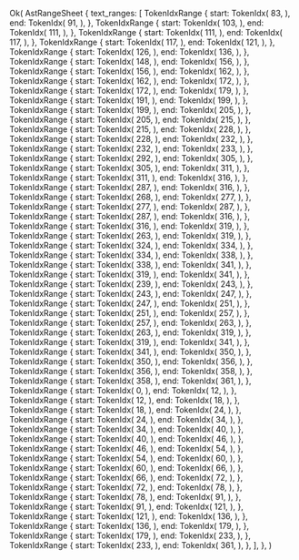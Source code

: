 Ok(
    AstRangeSheet {
        text_ranges: [
            TokenIdxRange {
                start: TokenIdx(
                    83,
                ),
                end: TokenIdx(
                    91,
                ),
            },
            TokenIdxRange {
                start: TokenIdx(
                    103,
                ),
                end: TokenIdx(
                    111,
                ),
            },
            TokenIdxRange {
                start: TokenIdx(
                    111,
                ),
                end: TokenIdx(
                    117,
                ),
            },
            TokenIdxRange {
                start: TokenIdx(
                    117,
                ),
                end: TokenIdx(
                    121,
                ),
            },
            TokenIdxRange {
                start: TokenIdx(
                    126,
                ),
                end: TokenIdx(
                    136,
                ),
            },
            TokenIdxRange {
                start: TokenIdx(
                    148,
                ),
                end: TokenIdx(
                    156,
                ),
            },
            TokenIdxRange {
                start: TokenIdx(
                    156,
                ),
                end: TokenIdx(
                    162,
                ),
            },
            TokenIdxRange {
                start: TokenIdx(
                    162,
                ),
                end: TokenIdx(
                    172,
                ),
            },
            TokenIdxRange {
                start: TokenIdx(
                    172,
                ),
                end: TokenIdx(
                    179,
                ),
            },
            TokenIdxRange {
                start: TokenIdx(
                    191,
                ),
                end: TokenIdx(
                    199,
                ),
            },
            TokenIdxRange {
                start: TokenIdx(
                    199,
                ),
                end: TokenIdx(
                    205,
                ),
            },
            TokenIdxRange {
                start: TokenIdx(
                    205,
                ),
                end: TokenIdx(
                    215,
                ),
            },
            TokenIdxRange {
                start: TokenIdx(
                    215,
                ),
                end: TokenIdx(
                    228,
                ),
            },
            TokenIdxRange {
                start: TokenIdx(
                    228,
                ),
                end: TokenIdx(
                    232,
                ),
            },
            TokenIdxRange {
                start: TokenIdx(
                    232,
                ),
                end: TokenIdx(
                    233,
                ),
            },
            TokenIdxRange {
                start: TokenIdx(
                    292,
                ),
                end: TokenIdx(
                    305,
                ),
            },
            TokenIdxRange {
                start: TokenIdx(
                    305,
                ),
                end: TokenIdx(
                    311,
                ),
            },
            TokenIdxRange {
                start: TokenIdx(
                    311,
                ),
                end: TokenIdx(
                    316,
                ),
            },
            TokenIdxRange {
                start: TokenIdx(
                    287,
                ),
                end: TokenIdx(
                    316,
                ),
            },
            TokenIdxRange {
                start: TokenIdx(
                    268,
                ),
                end: TokenIdx(
                    277,
                ),
            },
            TokenIdxRange {
                start: TokenIdx(
                    277,
                ),
                end: TokenIdx(
                    287,
                ),
            },
            TokenIdxRange {
                start: TokenIdx(
                    287,
                ),
                end: TokenIdx(
                    316,
                ),
            },
            TokenIdxRange {
                start: TokenIdx(
                    316,
                ),
                end: TokenIdx(
                    319,
                ),
            },
            TokenIdxRange {
                start: TokenIdx(
                    263,
                ),
                end: TokenIdx(
                    319,
                ),
            },
            TokenIdxRange {
                start: TokenIdx(
                    324,
                ),
                end: TokenIdx(
                    334,
                ),
            },
            TokenIdxRange {
                start: TokenIdx(
                    334,
                ),
                end: TokenIdx(
                    338,
                ),
            },
            TokenIdxRange {
                start: TokenIdx(
                    338,
                ),
                end: TokenIdx(
                    341,
                ),
            },
            TokenIdxRange {
                start: TokenIdx(
                    319,
                ),
                end: TokenIdx(
                    341,
                ),
            },
            TokenIdxRange {
                start: TokenIdx(
                    239,
                ),
                end: TokenIdx(
                    243,
                ),
            },
            TokenIdxRange {
                start: TokenIdx(
                    243,
                ),
                end: TokenIdx(
                    247,
                ),
            },
            TokenIdxRange {
                start: TokenIdx(
                    247,
                ),
                end: TokenIdx(
                    251,
                ),
            },
            TokenIdxRange {
                start: TokenIdx(
                    251,
                ),
                end: TokenIdx(
                    257,
                ),
            },
            TokenIdxRange {
                start: TokenIdx(
                    257,
                ),
                end: TokenIdx(
                    263,
                ),
            },
            TokenIdxRange {
                start: TokenIdx(
                    263,
                ),
                end: TokenIdx(
                    319,
                ),
            },
            TokenIdxRange {
                start: TokenIdx(
                    319,
                ),
                end: TokenIdx(
                    341,
                ),
            },
            TokenIdxRange {
                start: TokenIdx(
                    341,
                ),
                end: TokenIdx(
                    350,
                ),
            },
            TokenIdxRange {
                start: TokenIdx(
                    350,
                ),
                end: TokenIdx(
                    356,
                ),
            },
            TokenIdxRange {
                start: TokenIdx(
                    356,
                ),
                end: TokenIdx(
                    358,
                ),
            },
            TokenIdxRange {
                start: TokenIdx(
                    358,
                ),
                end: TokenIdx(
                    361,
                ),
            },
            TokenIdxRange {
                start: TokenIdx(
                    0,
                ),
                end: TokenIdx(
                    12,
                ),
            },
            TokenIdxRange {
                start: TokenIdx(
                    12,
                ),
                end: TokenIdx(
                    18,
                ),
            },
            TokenIdxRange {
                start: TokenIdx(
                    18,
                ),
                end: TokenIdx(
                    24,
                ),
            },
            TokenIdxRange {
                start: TokenIdx(
                    24,
                ),
                end: TokenIdx(
                    34,
                ),
            },
            TokenIdxRange {
                start: TokenIdx(
                    34,
                ),
                end: TokenIdx(
                    40,
                ),
            },
            TokenIdxRange {
                start: TokenIdx(
                    40,
                ),
                end: TokenIdx(
                    46,
                ),
            },
            TokenIdxRange {
                start: TokenIdx(
                    46,
                ),
                end: TokenIdx(
                    54,
                ),
            },
            TokenIdxRange {
                start: TokenIdx(
                    54,
                ),
                end: TokenIdx(
                    60,
                ),
            },
            TokenIdxRange {
                start: TokenIdx(
                    60,
                ),
                end: TokenIdx(
                    66,
                ),
            },
            TokenIdxRange {
                start: TokenIdx(
                    66,
                ),
                end: TokenIdx(
                    72,
                ),
            },
            TokenIdxRange {
                start: TokenIdx(
                    72,
                ),
                end: TokenIdx(
                    78,
                ),
            },
            TokenIdxRange {
                start: TokenIdx(
                    78,
                ),
                end: TokenIdx(
                    91,
                ),
            },
            TokenIdxRange {
                start: TokenIdx(
                    91,
                ),
                end: TokenIdx(
                    121,
                ),
            },
            TokenIdxRange {
                start: TokenIdx(
                    121,
                ),
                end: TokenIdx(
                    136,
                ),
            },
            TokenIdxRange {
                start: TokenIdx(
                    136,
                ),
                end: TokenIdx(
                    179,
                ),
            },
            TokenIdxRange {
                start: TokenIdx(
                    179,
                ),
                end: TokenIdx(
                    233,
                ),
            },
            TokenIdxRange {
                start: TokenIdx(
                    233,
                ),
                end: TokenIdx(
                    361,
                ),
            },
        ],
    },
)